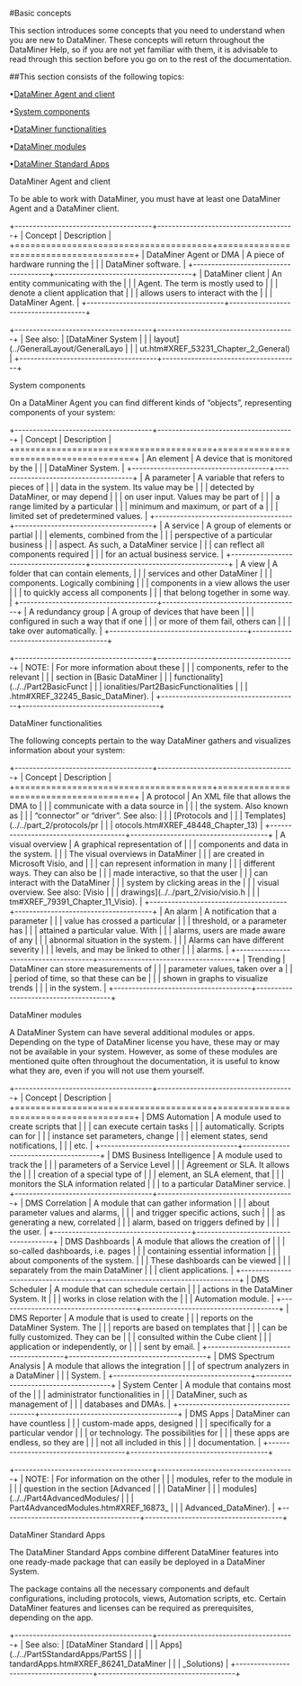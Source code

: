 #Basic concepts

This section introduces some concepts that you need to understand when
you are new to DataMiner. These concepts will return throughout the
DataMiner Help, so if you are not yet familiar with them, it is
advisable to read through this section before you go on to the rest of
the documentation.

##This section consists of the following topics:

•[DataMiner Agent and client](#XREF_55911_DataMiner_Agent)

•[System components](#XREF_75900_System_components)

•[DataMiner functionalities](#XREF_32022_DataMiner)

•[DataMiner modules](#XREF_84138_DataMiner_modules)

•[DataMiner Standard Apps](#XREF_36366_DataMiner_Solutions)

DataMiner Agent and client

To be able to work with DataMiner, you must have at least one DataMiner
Agent and a DataMiner client.

+--------------------------------------+--------------------------------------+
| Concept                              | Description                          |
+======================================+======================================+
| DataMiner Agent or DMA               | A piece of hardware running the      |
|                                      | DataMiner software.                  |
+--------------------------------------+--------------------------------------+
| DataMiner client                     | An entity communicating with the     |
|                                      | Agent. The term is mostly used to    |
|                                      | denote a client application that     |
|                                      | allows users to interact with the    |
|                                      | DataMiner Agent.                     |
+--------------------------------------+--------------------------------------+

+--------------------------------------+--------------------------------------+
| See also:                            | [DataMiner System                    |
|                                      | layout](../GeneralLayout/GeneralLayo |
|                                      | ut.htm#XREF_53231_Chapter_2_General) |
+--------------------------------------+--------------------------------------+

System components

On a DataMiner Agent you can find different kinds of “objects”,
representing components of your system:

+--------------------------------------+--------------------------------------+
| Concept                              | Description                          |
+======================================+======================================+
| An element                           | A device that is monitored by the    |
|                                      | DataMiner System.                    |
+--------------------------------------+--------------------------------------+
| A parameter                          | A variable that refers to pieces of  |
|                                      | data in the system. Its value may be |
|                                      | detected by DataMiner, or may depend |
|                                      | on user input. Values may be part of |
|                                      | a range limited by a particular      |
|                                      | minimum and maximum, or part of a    |
|                                      | limited set of predetermined values. |
+--------------------------------------+--------------------------------------+
| A service                            | A group of elements or partial       |
|                                      | elements, combined from the          |
|                                      | perspective of a particular business |
|                                      | aspect. As such, a DataMiner service |
|                                      | can reflect all components required  |
|                                      | for an actual business service.      |
+--------------------------------------+--------------------------------------+
| A view                               | A folder that can contain elements,  |
|                                      | services and other DataMiner         |
|                                      | components. Logically combining      |
|                                      | components in a view allows the user |
|                                      | to quickly access all components     |
|                                      | that belong together in some way.    |
+--------------------------------------+--------------------------------------+
| A redundancy group                   | A group of devices that have been    |
|                                      | configured in such a way that if one |
|                                      | or more of them fail, others can     |
|                                      | take over automatically.             |
+--------------------------------------+--------------------------------------+

+--------------------------------------+--------------------------------------+
| NOTE:                                | For more information about these     |
|                                      | components, refer to the relevant    |
|                                      | section in [Basic DataMiner          |
|                                      | functionality](../../Part2BasicFunct |
|                                      | ionalities/Part2BasicFunctionalities |
|                                      | .htm#XREF_32245_Basic_DataMiner).    |
+--------------------------------------+--------------------------------------+

DataMiner functionalities

The following concepts pertain to the way DataMiner gathers and
visualizes information about your system:

+--------------------------------------+--------------------------------------+
| Concept                              | Description                          |
+======================================+======================================+
| A protocol                           | An XML file that allows the DMA to   |
|                                      | communicate with a data source in    |
|                                      | the system. Also known as            |
|                                      | “connector” or “driver”. See also:   |
|                                      | [Protocols and                       |
|                                      | Templates](../../part_2/protocols/pr |
|                                      | otocols.htm#XREF_48448_Chapter_13)   |
+--------------------------------------+--------------------------------------+
| A visual overview                    | A graphical representation of        |
|                                      | components and data in the system.   |
|                                      | The visual overviews in DataMiner    |
|                                      | are created in Microsoft Visio, and  |
|                                      | can represent information in many    |
|                                      | different ways. They can also be     |
|                                      | made interactive, so that the user   |
|                                      | can interact with the DataMiner      |
|                                      | system by clicking areas in the      |
|                                      | visual overview. See also: [Visio    |
|                                      | drawings](../../part_2/visio/visio.h |
|                                      | tm#XREF_79391_Chapter_11_Visio).     |
+--------------------------------------+--------------------------------------+
| An alarm                             | A notification that a parameter      |
|                                      | value has crossed a particular       |
|                                      | threshold, or a parameter has        |
|                                      | attained a particular value. With    |
|                                      | alarms, users are made aware of any  |
|                                      | abnormal situation in the system.    |
|                                      | Alarms can have different severity   |
|                                      | levels, and may be linked to other   |
|                                      | alarms.                              |
+--------------------------------------+--------------------------------------+
| Trending                             | DataMiner can store measurements of  |
|                                      | parameter values, taken over a       |
|                                      | period of time, so that these can be |
|                                      | shown in graphs to visualize trends  |
|                                      | in the system.                       |
+--------------------------------------+--------------------------------------+

DataMiner modules

A DataMiner System can have several additional modules or apps.
Depending on the type of DataMiner license you have, these may or may
not be available in your system. However, as some of these modules are
mentioned quite often throughout the documentation, it is useful to know
what they are, even if you will not use them yourself.

+--------------------------------------+--------------------------------------+
| Concept                              | Description                          |
+======================================+======================================+
| DMS Automation                       | A module used to create scripts that |
|                                      | can execute certain tasks            |
|                                      | automatically. Scripts can for       |
|                                      | instance set parameters, change      |
|                                      | element states, send notifications,  |
|                                      | etc.                                 |
+--------------------------------------+--------------------------------------+
| DMS Business Intelligence            | A module used to track the           |
|                                      | parameters of a Service Level        |
|                                      | Agreement or SLA. It allows the      |
|                                      | creation of a special type of        |
|                                      | element, an SLA element, that        |
|                                      | monitors the SLA information related |
|                                      | to a particular DataMiner service.   |
+--------------------------------------+--------------------------------------+
| DMS Correlation                      | A module that can gather information |
|                                      | about parameter values and alarms,   |
|                                      | and trigger specific actions, such   |
|                                      | as generating a new, correlated      |
|                                      | alarm, based on triggers defined by  |
|                                      | the user.                            |
+--------------------------------------+--------------------------------------+
| DMS Dashboards                       | A module that allows the creation of |
|                                      | so-called dashboards, i.e. pages     |
|                                      | containing essential information     |
|                                      | about components of the system.      |
|                                      | These dashboards can be viewed       |
|                                      | separately from the main DataMiner   |
|                                      | client applications.                 |
+--------------------------------------+--------------------------------------+
| DMS Scheduler                        | A module that can schedule certain   |
|                                      | actions in the DataMiner System. It  |
|                                      | works in close relation with the     |
|                                      | Automation module.                   |
+--------------------------------------+--------------------------------------+
| DMS Reporter                         | A module that is used to create      |
|                                      | reports on the DataMiner System. The |
|                                      | reports are based on templates that  |
|                                      | can be fully customized. They can be |
|                                      | consulted within the Cube client     |
|                                      | application or independently, or     |
|                                      | sent by email.                       |
+--------------------------------------+--------------------------------------+
| DMS Spectrum Analysis                | A module that allows the integration |
|                                      | of spectrum analyzers in a DataMiner |
|                                      | System.                              |
+--------------------------------------+--------------------------------------+
| System Center                        | A module that contains most of the   |
|                                      | administrator functionalities in     |
|                                      | DataMiner, such as management of     |
|                                      | databases and DMAs.                  |
+--------------------------------------+--------------------------------------+
| DMS Apps                             | DataMiner can have countless         |
|                                      | custom-made apps, designed           |
|                                      | specifically for a particular vendor |
|                                      | or technology. The possibilities for |
|                                      | these apps are endless, so they are  |
|                                      | not all included in this             |
|                                      | documentation.                       |
+--------------------------------------+--------------------------------------+

+--------------------------------------+--------------------------------------+
| NOTE:                                | For information on the other         |
|                                      | modules, refer to the module in      |
|                                      | question in the section [Advanced    |
|                                      | DataMiner                            |
|                                      | modules](../../Part4AdvancedModules/ |
|                                      | Part4AdvancedModules.htm#XREF_16873_ |
|                                      | Advanced_DataMiner).                 |
+--------------------------------------+--------------------------------------+

DataMiner Standard Apps

The DataMiner Standard Apps combine different DataMiner features into
one ready-made package that can easily be deployed in a DataMiner
System.

The package contains all the necessary components and default
configurations, including protocols, views, Automation scripts, etc.
Certain DataMiner features and licenses can be required as
prerequisites, depending on the app.

+--------------------------------------+--------------------------------------+
| See also:                            | [DataMiner Standard                  |
|                                      | Apps](../../Part5StandardApps/Part5S |
|                                      | tandardApps.htm#XREF_86241_DataMiner |
|                                      | _Solutions)                          |
+--------------------------------------+--------------------------------------+

 
